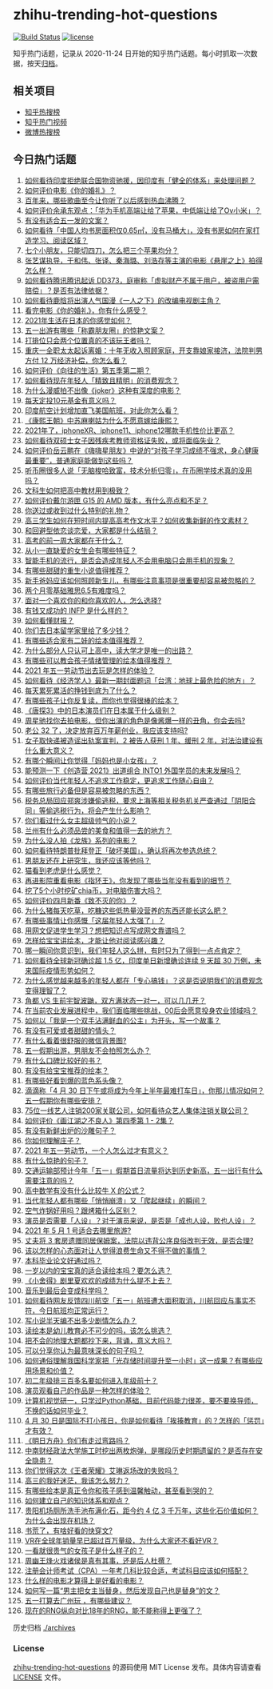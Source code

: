 # zhihu-trending-hot-questions

[![Build Status](https://github.com/justjavac/zhihu-trending-hot-questions/workflows/ci/badge.svg?branch=master)](https://github.com/justjavac/zhihu-trending-hot-questions/actions)
[![license](https://img.shields.io/github/license/justjavac/zhihu-trending-hot-questions)](https://github.com/justjavac/zhihu-trending-hot-questions/blob/master/LICENSE)

知乎热门话题，记录从 2020-11-24 日开始的知乎热门话题。每小时抓取一次数据，按天[归档](./archives)。

## 相关项目

- [知乎热搜榜](https://github.com/justjavac/zhihu-trending-top-search)
- [知乎热门视频](https://github.com/justjavac/zhihu-trending-hot-video)
- [微博热搜榜](https://github.com/justjavac/weibo-trending-hot-search)

## 今日热门话题

<!-- BEGIN -->
<!-- 最后更新时间 Sat May 01 2021 12:05:10 GMT+0800 (China Standard Time) -->

1. [如何看待印度拒绝联合国物资驰援，因印度有「健全的体系」来处理问题？](https://www.zhihu.com/question/457285008)
2. [如何评价电影《你的婚礼》？](https://www.zhihu.com/question/437513111)
3. [百年来，哪些歌曲至今让你听了以后感到热血沸腾？](https://www.zhihu.com/question/455864364)
4. [如何评价余承东观点：「华为手机高端让给了苹果，中低端让给了Ov小米」？](https://www.zhihu.com/question/457258690)
5. [有没有适合五一发的文案？](https://www.zhihu.com/question/456054234)
6. [如何看待「中国人均书房面积仅0.65㎡，没有马桶大」，没有书房如何在家打造学习、阅读区域？](https://www.zhihu.com/question/456014343)
7. [七个小朋友，只能切四刀，怎么把三个苹果均分？](https://www.zhihu.com/question/297440538)
8. [张艺谋执导，于和伟、张译、秦海璐、刘浩存等主演的电影《悬崖之上》拍得怎么样？](https://www.zhihu.com/question/398744121)
9. [如何看待腾讯腾讯起诉
   DD373，庭审称「虚拟财产不属于用户，被盗用户需赔偿」？是否有法律依据？](https://www.zhihu.com/question/457298163)
10. [如何看待鹿晗将出演人气国漫《一人之下》的改编电视剧主角？](https://www.zhihu.com/question/457280792)
11. [看完电影《你的婚礼》，你有什么感受？](https://www.zhihu.com/question/374487776)
12. [2021年生活在日本的你感觉如何？](https://www.zhihu.com/question/455934810)
13. [五一出游有哪些「称霸朋友圈」的惊艳文案？](https://www.zhihu.com/question/454902075)
14. [打排位只会两个位置真的不该玩王者吗？](https://www.zhihu.com/question/456889170)
15. [重庆一全职太太起诉离婚：十年无收入照顾家庭，开支靠娘家接济，法院判男方付 12
    万经济补偿，你怎么看？](https://www.zhihu.com/question/457146913)
16. [如何评价《向往的生活》第五季第二期？](https://www.zhihu.com/question/457179566)
17. [如何看待现在年轻人「精致且精明」的消费观念？](https://www.zhihu.com/question/456810930)
18. [为什么漫威拍不出像《joker》这种有深度的电影？](https://www.zhihu.com/question/456837407)
19. [每天定投10元基金有意义吗？](https://www.zhihu.com/question/400408500)
20. [印度航空计划增加直飞美国航班，对此你怎么看？](https://www.zhihu.com/question/457239121)
21. [《康熙王朝》中苏麻喇姑为什么不愿意嫁给康熙？](https://www.zhihu.com/question/300234602)
22. [2021年了，iphoneXR、iphone11、iphone12哪款手机性价比更高？](https://www.zhihu.com/question/437168015)
23. [如何看待双硕士女子因残疾考教师资格证失败，或将面临失业？](https://www.zhihu.com/question/457095862)
24. [如何评价岳云鹏在《嗨嗨星朋友》中说的“对孩子学习成绩不强求，身心健康最重要”，普通家庭能做到这些吗？](https://www.zhihu.com/question/457319770)
25. [听币圈很多人说「无脑梭哈致富，技术分析归零」，在币圈学技术真的没用吗？](https://www.zhihu.com/question/430408791)
26. [文科生如何把高中教材用到极致？](https://www.zhihu.com/question/51253430)
27. [如何评价戴尔游匣 G15 的 AMD 版本，有什么亮点和不足？](https://www.zhihu.com/question/456461721)
28. [你送过或收到过什么特别的礼物？](https://www.zhihu.com/question/20636030)
29. [高三学生如何在短时间内提高高考作文水平？如何收集新鲜的作文素材？](https://www.zhihu.com/question/20545734)
30. [和回避型依恋谈恋爱，大家都是什么结局？](https://www.zhihu.com/question/363459915)
31. [高考的前一周大家都在干什么？](https://www.zhihu.com/question/404139685)
32. [从小一直缺爱的女生会有哪些特征？](https://www.zhihu.com/question/279159280)
33. [智能手机的流行，是否会造成年轻人不会用电脑只会用手机的现象？](https://www.zhihu.com/question/455892171)
34. [有哪些甜甜的重生小说值得推荐？](https://www.zhihu.com/question/368681999)
35. [新手爸妈应该如何照顾新生儿，有哪些注意事项是很重要却容易被忽略的？](https://www.zhihu.com/question/304637661)
36. [两个月零基础雅思6.5有难度吗？](https://www.zhihu.com/question/380334090)
37. [面对一个喜欢你的和你喜欢的人，怎么选择?](https://www.zhihu.com/question/456425359)
38. [有钱又成功的 INFP 是什么样的？](https://www.zhihu.com/question/402487289)
39. [如何看懂财报？](https://www.zhihu.com/question/19645090)
40. [你们去日本留学家里给了多少钱？](https://www.zhihu.com/question/349176242)
41. [有哪些适合家有二娃的绘本值得推荐？](https://www.zhihu.com/question/396826441)
42. [为什么部分人只认可上高中，读大学才是唯一的出路？](https://www.zhihu.com/question/454929611)
43. [有哪些可以教会孩子情绪管理的绘本值得推荐？](https://www.zhihu.com/question/367201446)
44. [2021 年五一劳动节出去玩是怎样的体验？](https://www.zhihu.com/question/454814759)
45. [如何看待《经济学人》最新一期封面题词「台湾：地球上最危险的地方」？](https://www.zhihu.com/question/457260755)
46. [每天累死累活的挣钱到底为了什么？](https://www.zhihu.com/question/456067816)
47. [有哪些孩子让你反复读，而你也觉得很棒的绘本？](https://www.zhihu.com/question/408094121)
48. [《唐探3》中的日本演员们在日本属于什么级别？](https://www.zhihu.com/question/444896076)
49. [周星驰找你去拍电影，但你出演的角色是像酱爆一样的丑角，你会去吗?](https://www.zhihu.com/question/453812398)
50. [老公 32 了，决定放弃百万年薪创业，我应该支持吗?](https://www.zhihu.com/question/447327404)
51. [女子取快递被造谣出轨案宣判，2 被告人获刑 1 年、缓刑 2
    年，对法治建设有什么重大意义？](https://www.zhihu.com/question/457266748)
52. [有哪个瞬间让你觉得「妈妈也是小女孩」？](https://www.zhihu.com/question/393691665)
53. [能预测一下《创造营 2021》出道组合 INTO1
    外国学员的未来发展吗？](https://www.zhihu.com/question/456442341)
54. [如何评价当代年轻人不追求工作稳定，更追求工作随心自由？](https://www.zhihu.com/question/456829719)
55. [有哪些旅行必备但是容易被忽略的东西？](https://www.zhihu.com/question/27203912)
56. [税务总局回应郑爽涉嫌偷逃税，要求上海等相关税务机关严查通过「阴阳合同」等偷逃税行为，将会产生什么影响？](https://www.zhihu.com/question/457264887)
57. [你们看过什么女主超级帅气的小说？](https://www.zhihu.com/question/357030956)
58. [兰州有什么必须品尝的美食和值得一去的地方？](https://www.zhihu.com/question/28085604)
59. [为什么没人拍《龙族》系列的电影？](https://www.zhihu.com/question/448178834)
60. [如何看待特朗普批拜登正「破坏美国」，确认将再次参选总统？](https://www.zhihu.com/question/457256439)
61. [男朋友还在上研究生，我还应该等他吗？](https://www.zhihu.com/question/455432407)
62. [猫看到老虎是什么感觉？](https://www.zhihu.com/question/455697352)
63. [再进影院重看电影《指环王》，你发现了哪些当年没有看到的细节？](https://www.zhihu.com/question/454907122)
64. [挖了5个小时挖矿chia币，对电脑伤害大吗？](https://www.zhihu.com/question/454866562)
65. [如何评价四月新番《致不灭的你》？](https://www.zhihu.com/question/454515151)
66. [为什么猪每天吃草，吃糠这些低热量没营养的东西还能长这么肥？](https://www.zhihu.com/question/450554480)
67. [有哪些事情让你感慨「这届年轻人太强了」？](https://www.zhihu.com/question/456812148)
68. [用网文促进学生学习？想把知识点写成网文靠谱吗？](https://www.zhihu.com/question/457210288)
69. [怎样给宝宝讲绘本，才能让他对阅读感兴趣？](https://www.zhihu.com/question/345361073)
70. [哪一瞬间你意识到，我们年轻人这么拼，有时只为了得到一点点肯定？](https://www.zhihu.com/question/457128148)
71. [如何看待全球新冠确诊超 1.5 亿，印度单日新增确诊连续 9 天超 30
    万例，未来国际疫情形势如何？](https://www.zhihu.com/question/457368252)
72. [为什么感觉越来越多的年轻人都在「专心搞钱」？这是否说明我们的消费观念变得理智了？](https://www.zhihu.com/question/457140241)
73. [角都 VS 生前宇智波鼬，双方满状态一对一，可以几几开？](https://www.zhihu.com/question/454291279)
74. [在当前农业发展进程中，我们面临哪些挑战，00后会愿意投身农业领域吗？](https://www.zhihu.com/question/457017725)
75. [如何以「我是一个双手沾满鲜血的公主」为开头，写一个故事？](https://www.zhihu.com/question/442702619)
76. [有没有可爱或者甜甜的情头？](https://www.zhihu.com/question/391413854)
77. [有什么看着很舒服的微信背景图?](https://www.zhihu.com/question/388752043)
78. [五一假期出游，男朋友不会拍照怎么办？](https://www.zhihu.com/question/456855235)
79. [有什么口碑比较好的书？](https://www.zhihu.com/question/441638696)
80. [有没有给宝宝推荐的绘本？](https://www.zhihu.com/question/452517546)
81. [有哪些好看到爆的蓝色系头像？](https://www.zhihu.com/question/401740430)
82. [滴滴称「4 月 30
    日下午或将成为今年上半年最难打车日」，你那儿情况如何？五一假期你有哪些安排？](https://www.zhihu.com/question/457167453)
83. [75位一线艺人注销200家关联公司，如何看待众艺人集体注销关联公司？](https://www.zhihu.com/question/457181415)
84. [如何评价《画江湖之不良人》第四季第 1 - 2集？](https://www.zhihu.com/question/456851431)
85. [有没有新鲜出炉的沙雕句子？](https://www.zhihu.com/question/451404478)
86. [你如何理解庄子？](https://www.zhihu.com/question/21799051)
87. [2021 年五一劳动节，一个人怎么过才有意义？](https://www.zhihu.com/question/454814771)
88. [有什么惊艳的句子？](https://www.zhihu.com/question/432528611)
89. [交通运输部预计今年「五一」假期首日流量将达到历史新高，五一出行有什么需要注意的吗？](https://www.zhihu.com/question/457166153)
90. [高中数学有没有什么比较牛 X 的公式？](https://www.zhihu.com/question/264851192)
91. [当代年轻人都有哪些「悄悄崩溃」又「爬起继续」的瞬间？](https://www.zhihu.com/question/457125407)
92. [空气炸锅好用吗？跟烤箱什么区别？](https://www.zhihu.com/question/291230420)
93. [演员是否需要「人设」？对于演员来说，是否是「成也人设，败也人设」？](https://www.zhihu.com/question/266121028)
94. [2021 年 5 月 1 号适合去哪里旅游?](https://www.zhihu.com/question/449104465)
95. [丈夫将 3
    套房遗赠同居保姆案，法院以违背公序良俗改判无效，是否合理?](https://www.zhihu.com/question/457149946)
96. [该以怎样的心态面对让人觉得浪费生命又不得不做的事情？](https://www.zhihu.com/question/457093118)
97. [本科毕业论文好通过吗？](https://www.zhihu.com/question/308185309)
98. [一岁以内的宝宝真的适合读绘本吗？要怎么选？](https://www.zhihu.com/question/456575498)
99. [《小舍得》剧里夏欢欢的成绩为什么提不上去？](https://www.zhihu.com/question/455735077)
100. [音乐到最后会变成科学吗？](https://www.zhihu.com/question/455907368)
101. [如何看待网友反馈四川航空「五一」航班遭大面积取消，川航回应与事实不符，今日航班均正常运行？](https://www.zhihu.com/question/457234462)
102. [写小说半天编不出多少剧情怎么办？](https://www.zhihu.com/question/312977699)
103. [读绘本是幼儿教育必不可少的吗，该怎么挑选？](https://www.zhihu.com/question/439146316)
104. [把不会的地理大题都抄下来，背诵，意义大吗？](https://www.zhihu.com/question/444879198)
105. [可以分享你认为最意味深长的句子吗？](https://www.zhihu.com/question/455777176)
106. [如何通俗理解我国科学家把「光存储时间提升至一小时」这一成果？有哪些应用场景和价值？](https://www.zhihu.com/question/456553305)
107. [初二年级排三百多名要如何进入年级前十？](https://www.zhihu.com/question/447709781)
108. [演员观看自己的作品是一种怎样的体验？](https://www.zhihu.com/question/294472677)
109. [计算机视觉研一，只学过Python基础，目前代码能力很差，要不要换导师，不换的话如何毕业？](https://www.zhihu.com/question/456784414)
110. [4 月 30
     日是国际不打小孩日，你是如何看待「挨揍教育」的？怎样的「惩罚」才有效？](https://www.zhihu.com/question/391581129)
111. [《明日方舟》你们有走过弯路吗？](https://www.zhihu.com/question/452796365)
112. [中南财经政法大学施工时挖出两枚炮弹，是哪段历史时期遗留的？是否存在安全隐患？](https://www.zhihu.com/question/457122815)
113. [你们觉得这次《王者荣耀》艾琳返场改的失败吗？](https://www.zhihu.com/question/455420512)
114. [高三的我好迷茫，我该怎么努力？](https://www.zhihu.com/question/456263396)
115. [有哪些绘本是真正令你和孩子感到温馨触动，甚至看到哭的？](https://www.zhihu.com/question/312239649)
116. [如何建立自己的知识体系和观点？](https://www.zhihu.com/question/52782284)
117. [贵阳机场厕所洗手池布满化石，距今约 4 亿 3
     千万年，这些化石价值如何？为什么会出现在机场？](https://www.zhihu.com/question/456986321)
118. [书荒了，有啥好看的快穿文?](https://www.zhihu.com/question/451673117)
119. [VR在全球年销量早已超过百万量级，为什么大家还不看好VR？](https://www.zhihu.com/question/455504976)
120. [一看就很贵气的女孩子是什么样子的？](https://www.zhihu.com/question/322175199)
121. [周幽王烽火戏诸侯是真有其事，还是后人杜撰？](https://www.zhihu.com/question/20836590)
122. [注册会计师考试（CPA）一年考几科比较合适，考试科目应该如何搭配？](https://www.zhihu.com/question/438621387)
123. [什么样的电影才算得上是好看的电影？](https://www.zhihu.com/question/437729822)
124. [如何写一篇“男主把女主当替身，然后发现自己也是替身”的文？](https://www.zhihu.com/question/437395484)
125. [五一打算去广州玩 ，有哪些建议？](https://www.zhihu.com/question/454725222)
126. [现在的RNG纵向对比18年的RNG，能不能称得上更强了？](https://www.zhihu.com/question/450488501)

<!-- END -->

历史归档 [./archives](./archives)

### License

[zhihu-trending-hot-questions](https://github.com/justjavac/zhihu-trending-hot-questions)
的源码使用 MIT License 发布。具体内容请查看 [LICENSE](./LICENSE) 文件。
